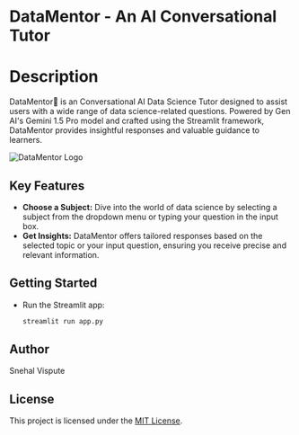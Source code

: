 # DataMentor - An AI Conversational Tutor

# Description
DataMentor📝 is an Conversational AI Data Science Tutor designed to assist users with a wide range of data science-related questions. Powered by Gen AI's Gemini 1.5 Pro model and crafted using the Streamlit framework, DataMentor provides insightful responses and valuable guidance to learners.

![DataMentor Logo](images/datamentor_logo.png)

## Key Features

- **Choose a Subject:** Dive into the world of data science by selecting a subject from the dropdown menu or typing your question in the input box.
- **Get Insights:** DataMentor offers tailored responses based on the selected topic or your input question, ensuring you receive precise and relevant information.

## Getting Started

-  Run the Streamlit app:

   ```bash
   streamlit run app.py
   ```


## Author

Snehal Vispute

## License

This project is licensed under the [MIT License](LICENSE).
